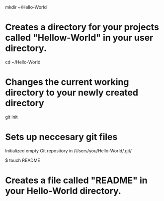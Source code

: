 mkdir ~/Hello-World
# Creates a directory for your projects called "Hellow-World" in your user directory.

cd ~/Hello-World
# Changes the current working directory to your newly created directory

git init
# Sets up neccesary git files
Initialized empty Git repository in /Users/you/Hello-World/.git/

$ touch README
# Creates a file called "README" in your Hello-World directory.
